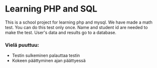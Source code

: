 # Learning PHP and SQL

This is a school project for learning php and mysql. We have made a math test.
You can do this test only once. Name and student id are needed to make the test. 
User's data and results go to a database. 

<h3>Vielä puuttuu:</h3>
<ul>
  <li>Testin sulkeminen palauttaa testin</li> 
  <li>Kokeen päättyminen ajan päättyessä</li> 
  </ul>


